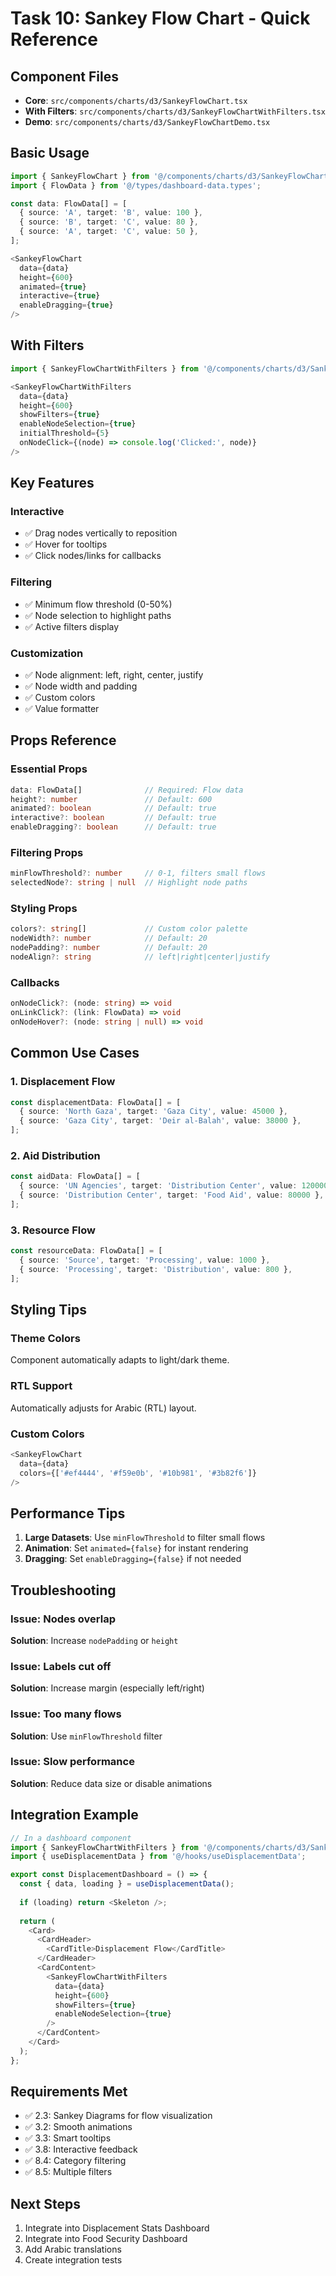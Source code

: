 # Task 10: Sankey Flow Chart - Quick Reference

## Component Files
- **Core**: `src/components/charts/d3/SankeyFlowChart.tsx`
- **With Filters**: `src/components/charts/d3/SankeyFlowChartWithFilters.tsx`
- **Demo**: `src/components/charts/d3/SankeyFlowChartDemo.tsx`

## Basic Usage

```typescript
import { SankeyFlowChart } from '@/components/charts/d3/SankeyFlowChart';
import { FlowData } from '@/types/dashboard-data.types';

const data: FlowData[] = [
  { source: 'A', target: 'B', value: 100 },
  { source: 'B', target: 'C', value: 80 },
  { source: 'A', target: 'C', value: 50 },
];

<SankeyFlowChart
  data={data}
  height={600}
  animated={true}
  interactive={true}
  enableDragging={true}
/>
```

## With Filters

```typescript
import { SankeyFlowChartWithFilters } from '@/components/charts/d3/SankeyFlowChartWithFilters';

<SankeyFlowChartWithFilters
  data={data}
  height={600}
  showFilters={true}
  enableNodeSelection={true}
  initialThreshold={5}
  onNodeClick={(node) => console.log('Clicked:', node)}
/>
```

## Key Features

### Interactive
- ✅ Drag nodes vertically to reposition
- ✅ Hover for tooltips
- ✅ Click nodes/links for callbacks

### Filtering
- ✅ Minimum flow threshold (0-50%)
- ✅ Node selection to highlight paths
- ✅ Active filters display

### Customization
- ✅ Node alignment: left, right, center, justify
- ✅ Node width and padding
- ✅ Custom colors
- ✅ Value formatter

## Props Reference

### Essential Props
```typescript
data: FlowData[]              // Required: Flow data
height?: number               // Default: 600
animated?: boolean            // Default: true
interactive?: boolean         // Default: true
enableDragging?: boolean      // Default: true
```

### Filtering Props
```typescript
minFlowThreshold?: number     // 0-1, filters small flows
selectedNode?: string | null  // Highlight node paths
```

### Styling Props
```typescript
colors?: string[]             // Custom color palette
nodeWidth?: number            // Default: 20
nodePadding?: number          // Default: 20
nodeAlign?: string            // left|right|center|justify
```

### Callbacks
```typescript
onNodeClick?: (node: string) => void
onLinkClick?: (link: FlowData) => void
onNodeHover?: (node: string | null) => void
```

## Common Use Cases

### 1. Displacement Flow
```typescript
const displacementData: FlowData[] = [
  { source: 'North Gaza', target: 'Gaza City', value: 45000 },
  { source: 'Gaza City', target: 'Deir al-Balah', value: 38000 },
];
```

### 2. Aid Distribution
```typescript
const aidData: FlowData[] = [
  { source: 'UN Agencies', target: 'Distribution Center', value: 120000 },
  { source: 'Distribution Center', target: 'Food Aid', value: 80000 },
];
```

### 3. Resource Flow
```typescript
const resourceData: FlowData[] = [
  { source: 'Source', target: 'Processing', value: 1000 },
  { source: 'Processing', target: 'Distribution', value: 800 },
];
```

## Styling Tips

### Theme Colors
Component automatically adapts to light/dark theme.

### RTL Support
Automatically adjusts for Arabic (RTL) layout.

### Custom Colors
```typescript
<SankeyFlowChart
  data={data}
  colors={['#ef4444', '#f59e0b', '#10b981', '#3b82f6']}
/>
```

## Performance Tips

1. **Large Datasets**: Use `minFlowThreshold` to filter small flows
2. **Animation**: Set `animated={false}` for instant rendering
3. **Dragging**: Set `enableDragging={false}` if not needed

## Troubleshooting

### Issue: Nodes overlap
**Solution**: Increase `nodePadding` or `height`

### Issue: Labels cut off
**Solution**: Increase margin (especially left/right)

### Issue: Too many flows
**Solution**: Use `minFlowThreshold` filter

### Issue: Slow performance
**Solution**: Reduce data size or disable animations

## Integration Example

```typescript
// In a dashboard component
import { SankeyFlowChartWithFilters } from '@/components/charts/d3/SankeyFlowChartWithFilters';
import { useDisplacementData } from '@/hooks/useDisplacementData';

export const DisplacementDashboard = () => {
  const { data, loading } = useDisplacementData();
  
  if (loading) return <Skeleton />;
  
  return (
    <Card>
      <CardHeader>
        <CardTitle>Displacement Flow</CardTitle>
      </CardHeader>
      <CardContent>
        <SankeyFlowChartWithFilters
          data={data}
          height={600}
          showFilters={true}
          enableNodeSelection={true}
        />
      </CardContent>
    </Card>
  );
};
```

## Requirements Met
- ✅ 2.3: Sankey Diagrams for flow visualization
- ✅ 3.2: Smooth animations
- ✅ 3.3: Smart tooltips
- ✅ 3.8: Interactive feedback
- ✅ 8.4: Category filtering
- ✅ 8.5: Multiple filters

## Next Steps
1. Integrate into Displacement Stats Dashboard
2. Integrate into Food Security Dashboard
3. Add Arabic translations
4. Create integration tests
